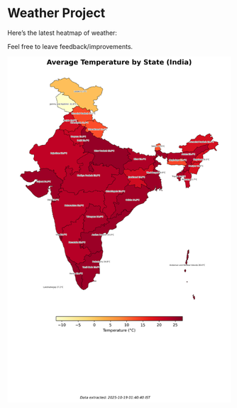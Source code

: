 # Weather Project

Here’s the latest heatmap of weather:

Feel free to leave feedback/improvements.

![India Heatmap](docs/assets/india_heatmap.png?v=F3F442)
